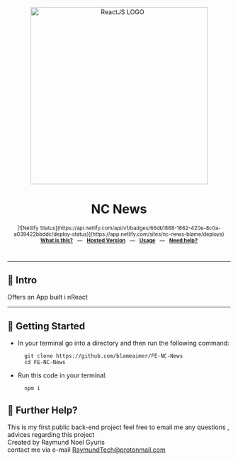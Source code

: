<div align="center">
  <img src="https://www.freecodecamp.org/news/content/images/2021/06/Ekran-Resmi-2019-11-18-18.08.13.png" alt="ReactJS LOGO" width="400" />
  <p></p>
  <h1>NC News</h1>
  <p></p>
  <sup>
[![Netlify Status](https://api.netlify.com/api/v1/badges/66db1868-1862-420e-8c0a-a039422bbddc/deploy-status)](https://app.netlify.com/sites/nc-news-blame/deploys)
    <a href="https://app.netlify.com/sites/nc-news-blame/deploys>
      <img src=https://api.netlify.com/api/v1/badges/66db1868-1862-420e-8c0a-a039422bbddc/deploy-status />
  </sup>
  <br />
  <p align="center">
    <a href="#-intro"><b>What is this?</b></a>
    &nbsp;&nbsp;&mdash;&nbsp;&nbsp;
    <a href="https://nc-news-blame.netlify.app/"><b>Hosted Version</b></a>
    &nbsp;&nbsp;&mdash;&nbsp;&nbsp;
    <a href="#-getting-started"><b>Usage</b></a>
    &nbsp;&nbsp;&mdash;&nbsp;&nbsp;
    <a href="#-further-help"><b>Need help?</b></a>
  </p>
  <br />
</div>

---


## 👋 Intro

Offers an App built i nReact

---

## 🚀 Getting Started

* In your terminal go into a directory and then run the following command:

        git clone https://github.com/blameaimer/FE-NC-News
        cd FE-NC-News


* Run this code in your terminal:

        npm i

    

## 👊 Further Help?
This is my first public back-end project feel free to email me any questions , advices regarding this project <br />
Created by Raymund Noel Gyuris <br />
contact me via e-mail RaymundTech@protonmail.com <br/>


 
<br />
